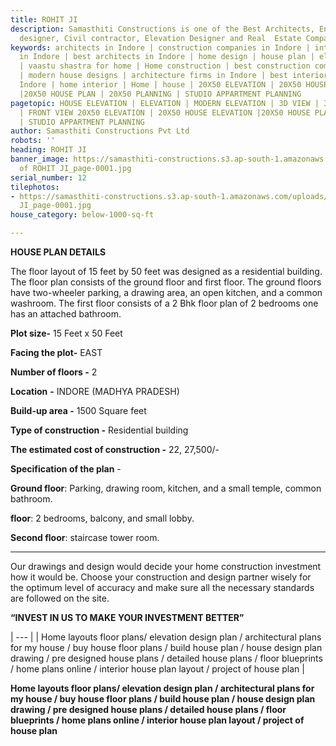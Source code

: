 ```yaml
---
title: ROHIT JI
description: Samasthiti Constructions is one of the Best Architects, Engineer, Interior
  designer, Civil contractor, Elevation Designer and Real  Estate Companies in Indore.
keywords: architects in Indore | construction companies in Indore | interior designer
  in Indore | best architects in Indore | home design | house plan | elevation design
  | vaastu shastra for home | Home construction | best construction companies in Indore
  | modern house designs | architecture firms in Indore | best interior designer in
  Indore | home interior | Home | house | 20X50 ELEVATION | 20X50 HOUSE ELEVATION
  |20X50 HOUSE PLAN | 20X50 PLANNING | STUDIO APPARTMENT PLANNING
pagetopic: HOUSE ELEVATION | ELEVATION | MODERN ELEVATION | 3D VIEW | 3D ELEVATION
  | FRONT VIEW 20X50 ELEVATION | 20X50 HOUSE ELEVATION |20X50 HOUSE PLAN | 20X50 PLANNING
  | STUDIO APPARTMENT PLANNING
author: Samasthiti Constructions Pvt Ltd
robots: ''
heading: ROHIT JI
banner_image: https://samasthiti-constructions.s3.ap-south-1.amazonaws.com/uploads/Copy
  of ROHIT JI_page-0001.jpg
serial_number: 12
tilephotos:
- https://samasthiti-constructions.s3.ap-south-1.amazonaws.com/uploads/Copy of ROHIT
  JI_page-0001.jpg
house_category: below-1000-sq-ft

---
```

**HOUSE PLAN DETAILS**

The floor layout of 15 feet by 50 feet was designed as a residential building. The floor plan consists of the ground floor and first floor. The ground floors have two-wheeler parking, a drawing area, an open kitchen, and a common washroom. The first floor consists of a 2 Bhk floor plan of 2 bedrooms one has an attached bathroom.

**Plot size-** 15 Feet x 50 Feet

**Facing the plot-** EAST

**Number of floors -** 2

**Location** **-** INDORE (MADHYA PRADESH)

**Build-up area -** 1500 Square feet

**Type of construction -** Residential building

**The estimated cost of construction -** 22, 27,500/-

**Specification of the plan** -

**Ground floor**: Parking, drawing room, kitchen, and a small temple, common bathroom.

**floor**: 2 bedrooms, balcony, and small lobby.

**Second floor**: staircase tower room.

***

Our drawings and design would decide your home construction investment how it would be. Choose your construction and design partner wisely for the optimum level of accuracy and make sure all the necessary standards are followed on the site.

**“INVEST IN US TO MAKE YOUR INVESTMENT BETTER”**

| --- |
| Home layouts floor plans/ elevation design plan / architectural plans for my house / buy house floor plans / build house plan / house design plan drawing / pre designed house plans / detailed house plans / floor blueprints / home plans online / interior house plan layout / project of house plan |

**Home layouts floor plans/ elevation design plan / architectural plans for my house / buy house floor plans / build house plan / house design plan drawing / pre designed house plans / detailed house plans / floor blueprints / home plans online / interior house plan layout / project of house plan**